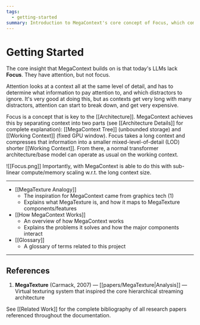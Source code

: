 ```yaml
---
tags:
  - getting-started
summary: Introduction to MegaContext's core concept of Focus, which compresses long contexts into smaller mixed-level-of-detail working contexts for efficient processing.
---
```

# Getting Started

The core insight that MegaContext builds on is that today's LLMs lack **Focus**.  They have attention, but not focus.

Attention looks at a context all at the same level of detail, and has to determine what information to pay attention to, and which distractors to ignore.  It's very good at doing this, but as contexts get very long with many distractors, attention can start to break down, and get very expensive.

Focus is a concept that is key to the [[Architecture]].  MegaContext achieves this by separating context into two parts (see [[Architecture Details]] for complete explanation): [[MegaContext Tree]] (unbounded storage) and [[Working Context]] (fixed GPU window). Focus takes a long context and compresses that information into a smaller mixed-level-of-detail (LOD) shorter [[Working Context]].  From there, a normal transformer architecture/base model can operate as usual on the working context.

![[Focus.png]]
Importantly, with MegaContext is able to do this with sub-linear compute/memory scaling w.r.t. the long context size.

---

- [[MegaTexture Analogy]]
     - The inspiration for MegaContext came from graphics tech (1)
     - Explains what MegaTexture is, and how it maps to MegaTexture components/features
- [[How MegaContext Works]]
    - An overview of how MegaContext works
    - Explains the problems it solves and how the major components interact
- [[Glossary]]
    - A glossary of terms related to this project

---

## References

1. **MegaTexture** (Carmack, 2007) — [[papers/MegaTexture|Analysis]] — Virtual texturing system that inspired the core hierarchical streaming architecture

See [[Related Work]] for the complete bibliography of all research papers referenced throughout the documentation.
